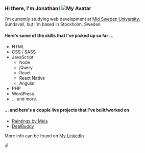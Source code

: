 
### Hi there, I'm Jonathan!                                                                        ![My Avatar](https://avatars3.githubusercontent.com/u/54796213?v=4) 

I'm currently studying web development at [Mid Sweden University][miun], Sundsvall, but I'm based in Stockholm, Sweden.

#### Here's some of the skills that I've picked up so far ...
* HTML
* CSS / SASS
* JavaScript
  * Node
  * jQuery
  * React
  * React Native
  * Angular
* PHP
* WordPress
* ... and more. 

#### ... and here's a couple live projects that I've built/worked on
* [Paintings by Mela](https://paintingsbymela.se)
* [DealBuddy](https://dealbuddy.ai)

More info can be found on [My LinkedIn][linked]

:v:

<!-- Links -->
[miun]: https://www.miun.se/en/
[linked]: https://www.linkedin.com/in/jonathan-laasonen-974aa617a/
